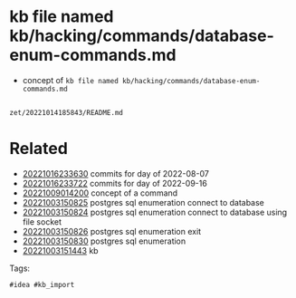 # kb file named kb/hacking/commands/database-enum-commands.md

- concept of `kb file named kb/hacking/commands/database-enum-commands.md`

```
```

` zet/20221014185843/README.md `

# Related

- [20221016233630](/zet/20221016233630/README.md) commits for day of 2022-08-07
- [20221016233722](/zet/20221016233722/README.md) commits for day of 2022-09-16
- [20221009014200](/zet/20221009014200/README.md) concept of a command
- [20221003150825](/zet/20221003150825/README.md) postgres sql enumeration connect to database
- [20221003150824](/zet/20221003150824/README.md) postgres sql enumeration connect to database using file socket
- [20221003150826](/zet/20221003150826/README.md) postgres sql enumeration exit
- [20221003150830](/zet/20221003150830/README.md) postgres sql enumeration
- [20221003151443](/zet/20221003151443/README.md) kb

Tags:

    #idea #kb_import
